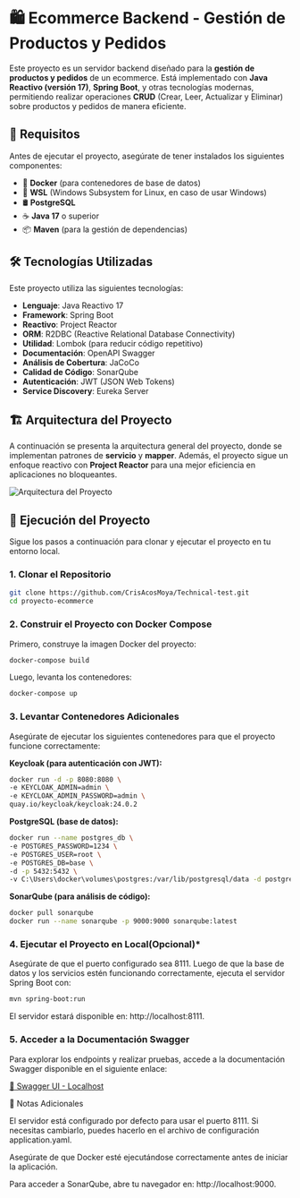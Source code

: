 # 🛍️ **Ecommerce Backend - Gestión de Productos y Pedidos**

Este proyecto es un servidor backend diseñado para la **gestión de productos y pedidos** de un ecommerce. Está implementado con **Java Reactivo (versión 17)**, **Spring Boot**, y otras tecnologías modernas, permitiendo realizar operaciones **CRUD** (Crear, Leer, Actualizar y Eliminar) sobre productos y pedidos de manera eficiente.

## 🚀 **Requisitos**

Antes de ejecutar el proyecto, asegúrate de tener instalados los siguientes componentes:

- 🐳 **Docker** (para contenedores de base de datos)
- 🐧 **WSL** (Windows Subsystem for Linux, en caso de usar Windows)
- 🛢️ **PostgreSQL**
- ☕ **Java 17** o superior
- 📦 **Maven** (para la gestión de dependencias)

## 🛠️ **Tecnologías Utilizadas**

Este proyecto utiliza las siguientes tecnologías:

- **Lenguaje**: Java Reactivo 17
- **Framework**: Spring Boot
- **Reactivo**: Project Reactor
- **ORM**: R2DBC (Reactive Relational Database Connectivity)
- **Utilidad**: Lombok (para reducir código repetitivo)
- **Documentación**: OpenAPI Swagger
- **Análisis de Cobertura**: JaCoCo
- **Calidad de Código**: SonarQube
- **Autenticación**: JWT (JSON Web Tokens)
- **Service Discovery**: Eureka Server

## 🏗️ **Arquitectura del Proyecto**

A continuación se presenta la arquitectura general del proyecto, donde se implementan patrones de **servicio** y **mapper**. Además, el proyecto sigue un enfoque reactivo con **Project Reactor** para una mejor eficiencia en aplicaciones no bloqueantes.

![Arquitectura del Proyecto](https://drive.google.com/uc?export=view&id=13lIaKvWbr-5RbEChTcxclAYpqNCIAcx8)

## 📝 **Ejecución del Proyecto**

Sigue los pasos a continuación para clonar y ejecutar el proyecto en tu entorno local.

### 1. **Clonar el Repositorio**

```bash
git clone https://github.com/CrisAcosMoya/Technical-test.git
cd proyecto-ecommerce
```


### 2. **Construir el Proyecto con Docker Compose**

Primero, construye la imagen Docker del proyecto:

```bash
docker-compose build
```
Luego, levanta los contenedores:

```bash
docker-compose up
```

### 3. **Levantar Contenedores Adicionales**

Asegúrate de ejecutar los siguientes contenedores para que el proyecto funcione correctamente:

**Keycloak (para autenticación con JWT):**

```bash
docker run -d -p 8080:8080 \
-e KEYCLOAK_ADMIN=admin \
-e KEYCLOAK_ADMIN_PASSWORD=admin \
quay.io/keycloak/keycloak:24.0.2
```

**PostgreSQL (base de datos):**

```bash
docker run --name postgres_db \
-e POSTGRES_PASSWORD=1234 \
-e POSTGRES_USER=root \
-e POSTGRES_DB=base \
-d -p 5432:5432 \
-v C:\Users\docker\volumes\postgres:/var/lib/postgresql/data -d postgres
```

**SonarQube (para análisis de código):**

```bash
docker pull sonarqube
docker run --name sonarqube -p 9000:9000 sonarqube:latest
```

### 4. **Ejecutar el Proyecto en Local**(Opcional)*

Asegúrate de que el puerto configurado sea 8111. Luego de que la base de datos y los servicios estén funcionando correctamente, ejecuta el servidor Spring Boot con:

```bash
mvn spring-boot:run
```

El servidor estará disponible en: http://localhost:8111.

### 5. **Acceder a la Documentación Swagger**

Para explorar los endpoints y realizar pruebas, accede a la documentación Swagger disponible en el siguiente enlace:

[🔗 Swagger UI - Localhost](http://localhost:8111/swagger-ui.html)

🔧 Notas Adicionales

El servidor está configurado por defecto para usar el puerto 8111. Si necesitas cambiarlo, puedes hacerlo en el archivo de configuración application.yaml.

Asegúrate de que Docker esté ejecutándose correctamente antes de iniciar la aplicación.

Para acceder a SonarQube, abre tu navegador en: http://localhost:9000.
